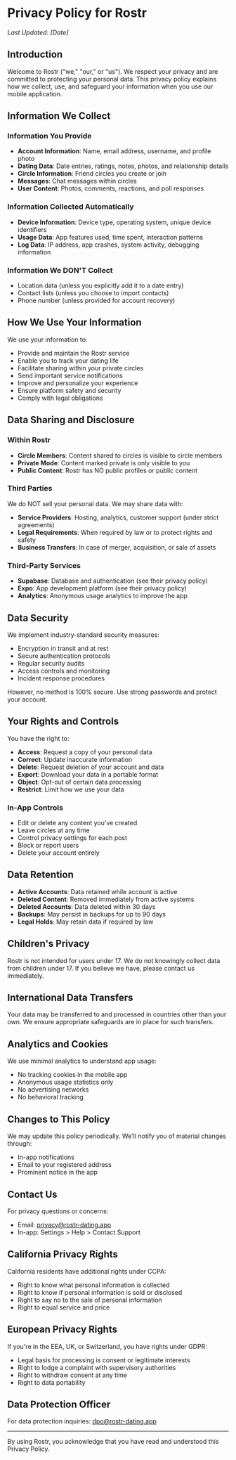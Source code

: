 # Privacy Policy for Rostr

*Last Updated: [Date]*

## Introduction

Welcome to Rostr ("we," "our," or "us"). We respect your privacy and are committed to protecting your personal data. This privacy policy explains how we collect, use, and safeguard your information when you use our mobile application.

## Information We Collect

### Information You Provide
- **Account Information**: Name, email address, username, and profile photo
- **Dating Data**: Date entries, ratings, notes, photos, and relationship details
- **Circle Information**: Friend circles you create or join
- **Messages**: Chat messages within circles
- **User Content**: Photos, comments, reactions, and poll responses

### Information Collected Automatically
- **Device Information**: Device type, operating system, unique device identifiers
- **Usage Data**: App features used, time spent, interaction patterns
- **Log Data**: IP address, app crashes, system activity, debugging information

### Information We DON'T Collect
- Location data (unless you explicitly add it to a date entry)
- Contact lists (unless you choose to import contacts)
- Phone number (unless provided for account recovery)

## How We Use Your Information

We use your information to:
- Provide and maintain the Rostr service
- Enable you to track your dating life
- Facilitate sharing within your private circles
- Send important service notifications
- Improve and personalize your experience
- Ensure platform safety and security
- Comply with legal obligations

## Data Sharing and Disclosure

### Within Rostr
- **Circle Members**: Content shared to circles is visible to circle members
- **Private Mode**: Content marked private is only visible to you
- **Public Content**: Rostr has NO public profiles or public content

### Third Parties
We do NOT sell your personal data. We may share data with:
- **Service Providers**: Hosting, analytics, customer support (under strict agreements)
- **Legal Requirements**: When required by law or to protect rights and safety
- **Business Transfers**: In case of merger, acquisition, or sale of assets

### Third-Party Services
- **Supabase**: Database and authentication (see their privacy policy)
- **Expo**: App development platform (see their privacy policy)
- **Analytics**: Anonymous usage analytics to improve the app

## Data Security

We implement industry-standard security measures:
- Encryption in transit and at rest
- Secure authentication protocols
- Regular security audits
- Access controls and monitoring
- Incident response procedures

However, no method is 100% secure. Use strong passwords and protect your account.

## Your Rights and Controls

You have the right to:
- **Access**: Request a copy of your personal data
- **Correct**: Update inaccurate information
- **Delete**: Request deletion of your account and data
- **Export**: Download your data in a portable format
- **Object**: Opt-out of certain data processing
- **Restrict**: Limit how we use your data

### In-App Controls
- Edit or delete any content you've created
- Leave circles at any time
- Control privacy settings for each post
- Block or report users
- Delete your account entirely

## Data Retention

- **Active Accounts**: Data retained while account is active
- **Deleted Content**: Removed immediately from active systems
- **Deleted Accounts**: Data deleted within 30 days
- **Backups**: May persist in backups for up to 90 days
- **Legal Holds**: May retain data if required by law

## Children's Privacy

Rostr is not intended for users under 17. We do not knowingly collect data from children under 17. If you believe we have, please contact us immediately.

## International Data Transfers

Your data may be transferred to and processed in countries other than your own. We ensure appropriate safeguards are in place for such transfers.

## Analytics and Cookies

We use minimal analytics to understand app usage:
- No tracking cookies in the mobile app
- Anonymous usage statistics only
- No advertising networks
- No behavioral tracking

## Changes to This Policy

We may update this policy periodically. We'll notify you of material changes through:
- In-app notifications
- Email to your registered address
- Prominent notice in the app

## Contact Us

For privacy questions or concerns:
- Email: privacy@rostr-dating.app
- In-app: Settings > Help > Contact Support

## California Privacy Rights

California residents have additional rights under CCPA:
- Right to know what personal information is collected
- Right to know if personal information is sold or disclosed
- Right to say no to the sale of personal information
- Right to equal service and price

## European Privacy Rights

If you're in the EEA, UK, or Switzerland, you have rights under GDPR:
- Legal basis for processing is consent or legitimate interests
- Right to lodge a complaint with supervisory authorities
- Right to withdraw consent at any time
- Right to data portability

## Data Protection Officer

For data protection inquiries:
dpo@rostr-dating.app

---

By using Rostr, you acknowledge that you have read and understood this Privacy Policy.